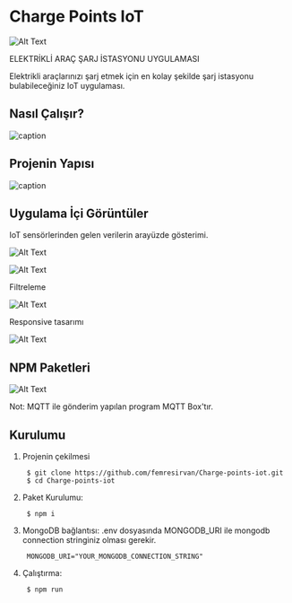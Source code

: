 # Charge Points IoT
![Alt Text](https://thumbs.gfycat.com/IcyPiercingCockatiel-size_restricted.gif)

ELEKTRİKLİ ARAÇ ŞARJ İSTASYONU UYGULAMASI

Elektrikli araçlarınızı şarj etmek için en kolay şekilde şarj istasyonu bulabileceğiniz IoT uygulaması.

## Nasıl Çalışır?
![caption](https://serving.photos.photobox.com/871710234ab2671c74cf521f31ac74b210a4154462abb21d23a35cbcf343e60065c74248.jpg)

## Projenin Yapısı

![caption](https://serving.photos.photobox.com/538164910e363653b332e123164c028205912dae13ff848358925e1293513ca506d86caf.jpg)

## Uygulama İçi Görüntüler

IoT sensörlerinden gelen verilerin arayüzde gösterimi.

![Alt Text](https://thumbs.gfycat.com/MagnificentComfortableHomalocephale-size_restricted.gif)

![Alt Text](https://serving.photos.photobox.com/64335825e0c6cb61b7337767630d2921cc7e0e7126e10cafddf8f1748c320328edc83555.jpg)

Filtreleme

![Alt Text](https://thumbs.gfycat.com/FearfulGeneralGrayreefshark-size_restricted.gif)

Responsive tasarımı

![Alt Text](https://thumbs.gfycat.com/GeneralYearlyAtlanticsharpnosepuffer-size_restricted.gif)

## NPM Paketleri
![Alt Text](https://i.ibb.co/wQjFs7c/dependencies.jpg)

Not: MQTT ile gönderim yapılan program MQTT Box'tır.

## Kurulumu

1. Projenin çekilmesi

        $ git clone https://github.com/femresirvan/Charge-points-iot.git
        $ cd Charge-points-iot

2. Paket Kurulumu:

        $ npm i

3. MongoDB bağlantısı: .env dosyasında MONGODB_URI ile mongodb connection stringiniz olması gerekir.

        MONGODB_URI="YOUR_MONGODB_CONNECTION_STRING"

4. Çalıştırma:

        $ npm run
